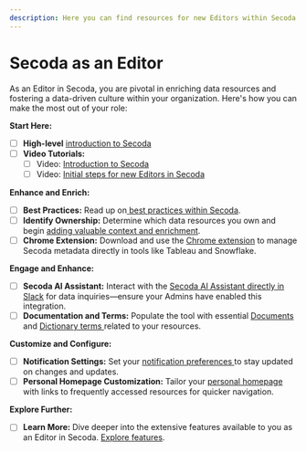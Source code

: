 ```yaml
---
description: Here you can find resources for new Editors within Secoda
---
```


# Secoda as an Editor

As an Editor in Secoda, you are pivotal in enriching data resources and fostering a data-driven culture within your organization. Here's how you can make the most out of your role:

**Start Here:**

* [ ] **High-level** [introduction to Secoda](../readme/secoda-as-a-viewer/introduction-guide.md)
* [ ] **Video Tutorials:**
  * [ ] Video: [Introduction to Secoda](../#video-resource-introduction-to-secoda)
  * [ ] Video: [Initial steps for new Editors in Secoda](https://www.loom.com/share/ba344cf7b50d41c8af25b67b2a943712?sid=fcca1054-2431-4d54-b3fe-4ab364e49b0f)

**Enhance and Enrich:**

* [ ] **Best Practices:** Read up on[ ](https://chat.openai.com/c/eab2984d-7157-4080-873f-f2cc92e2f22b)[best practices within Secoda](../best-practices/).
* [ ] **Identify Ownership:** Determine which data resources you own and begin [adding valuable context and enrichment](../best-practices/documentation-best-practices.md).
* [ ] **Chrome Extension:** Download and use the [Chrome extension](../features/chrome-extension.md) to manage Secoda metadata directly in tools like Tableau and Snowflake.&#x20;

**Engage and Enhance:**

* [ ] **Secoda AI Assistant:** Interact with the [Secoda AI Assistant directly in Slack](../integrations/productivity-tools/slack-connection/slack-user-guide.md) for data inquiries—ensure your Admins have enabled this integration.
* [ ] **Documentation and Terms:** Populate the tool with essential [Documents](../features/documents/) and [Dictionary terms ](../features/dictionary.md)related to your resources.

**Customize and Configure:**

* [ ] **Notification Settings:** Set your [notification preferences ](../features/notifications.md)to stay updated on changes and updates.
* [ ] **Personal Homepage Customization:** Tailor your [personal homepage](../features/custom-homepage.md) with links to frequently accessed resources for quicker navigation.

**Explore Further:**

* [ ] **Learn More:** Dive deeper into the extensive features available to you as an Editor in Secoda. [Explore features](../features/).
